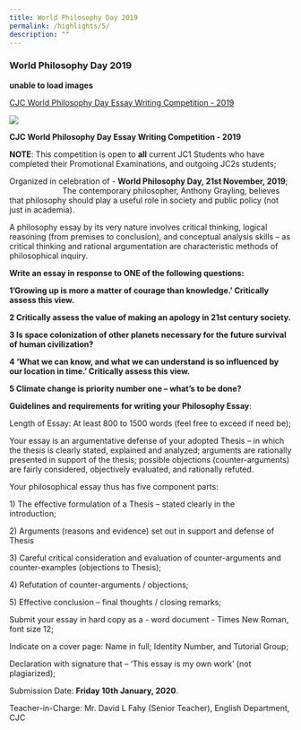 ```yaml
---
title: World Philosophy Day 2019
permalink: /highlights/5/
description: ""
---
```

### **World Philosophy Day 2019**

**unable to load images**

<u>CJC World Philosophy Day Essay Writing Competition - 2019</u>

  

![](https://cjc.moe.edu.sg/pix/spacer.gif)

**CJC World Philosophy Day Essay Writing Competition - 2019**

**NOTE**: This competition is open to **all** current JC1 Students who have completed their Promotional Examinations, and outgoing JC2s students; 

Organized in celebration of - **World Philosophy Day, 21st November, 2019**;                          The contemporary philosopher, Anthony Grayling, believes that philosophy should play a useful role in society and public policy (not just in academia).  

A philosophy essay by its very nature involves critical thinking, logical reasoning (from premises to conclusion), and conceptual analysis skills – as critical thinking and rational argumentation are characteristic methods of philosophical inquiry.

**Write an essay in response to ONE of the following questions:**

**1’Growing up is more a matter of courage than knowledge.’ Critically assess this view.**

**2 Critically assess the value of making an apology in 21st century society.**

**3 Is space colonization of other planets necessary for the future survival of human civilization?**

**4 ‘What we can know, and what we can understand is so influenced by our location in time.’ Critically assess this view.**

**5 Climate change is priority number one – what’s to be done?**

**Guidelines and requirements for writing your Philosophy Essay**:

Length of Essay: At least 800 to 1500 words (feel free to exceed if need be);

Your essay is an argumentative defense of your adopted Thesis – in which the thesis is clearly stated, explained and analyzed; arguments are rationally presented in support of the thesis; possible objections (counter-arguments) are fairly considered, objectively evaluated, and rationally refuted.

Your philosophical essay thus has five component parts:

1\) The effective formulation of a Thesis – stated clearly in the introduction;                                         

2\) Arguments (reasons and evidence) set out in support and defense of Thesis

3\) Careful critical consideration and evaluation of counter-arguments and counter-examples (objections to Thesis);

4\) Refutation of counter-arguments / objections;  

5\) Effective conclusion – final thoughts / closing remarks;

Submit your essay in hard copy as a - word document - Times New Roman, font size 12;

Indicate on a cover page: Name in full; Identity Number, and Tutorial Group;

Declaration with signature that – ‘This essay is my own work’ (not plagiarized);

Submission Date: **Friday 10th January, 2020**.

Teacher-in-Charge: Mr. David L Fahy (Senior Teacher), English Department, CJC